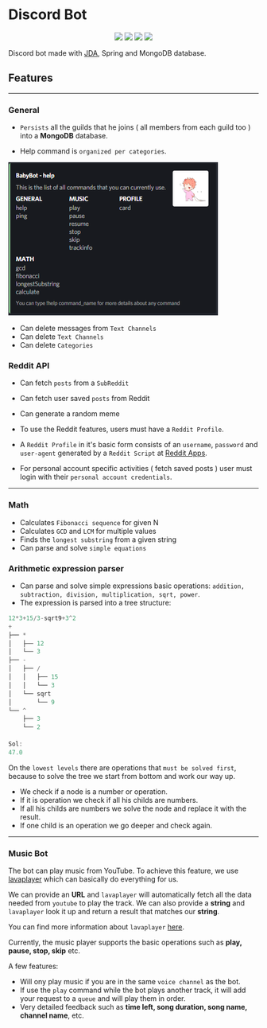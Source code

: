 # Discord Bot
<p align = "center">
<img src = "https://img.shields.io/badge/JAVA-blue">
<img src = "https://img.shields.io/badge/SPRING BOOT-green">
<img src = "https://img.shields.io/badge/JDA-purple">
<img src = "https://img.shields.io/badge/MONGO DB-green">
</p>

Discord bot made with [JDA](https://github.com/DV8FromTheWorld/JDA), Spring and MongoDB database.

## Features
---
### General
* `Persists` all the guilds that he joins ( all members from each guild too ) into a **MongoDB** database.

* Help command is `organized per categories`.

 ![help_command image](https://github.com/giuraionut/discord-bot/blob/main/github_resources/help_command.png)

* Can delete messages from `Text Channels`
* Can delete `Text Channels`
* Can delete `Categories`

### Reddit API
* Can fetch `posts` from a `SubReddit`
* Can fetch user saved `posts` from Reddit
* Can generate a random meme

* To use the Reddit features, users must have a `Reddit Profile`.
* A `Reddit Profile` in it's basic form consists of an `username`, `password` and `user-agent` generated by a `Reddit Script` at [Reddit Apps](https://www.reddit.com/prefs/apps).
* For personal account specific activities ( fetch saved posts ) user must login with their `personal account credentials`.

---
### Math
* Calculates `Fibonacci sequence` for given N
* Calculates `GCD` and `LCM` for multiple values
* Finds the `longest substring` from a given string
* Can parse and solve `simple equations`

### Arithmetic expression parser
* Can parse and solve simple expressions basic operations: `addition, subtraction, division, multiplication, sqrt, power`.
* The expression is parsed into a tree structure:
```java
12*3+15/3-sqrt9+3^2
+
├── *
│   ├── 12
│   └── 3
├── -
│   ├── /
│   │   ├── 15
│   │   └── 3
│   └── sqrt
│       └── 9
└── ^
    ├── 3
    └── 2

Sol:
47.0
```
On the `lowest levels` there are operations that `must be solved first`, because to solve the tree we start from bottom and work our way up.
* We check if a node is a number or operation. 
* If it is operation we check if all his childs are numbers. 
* If all his childs are numbers we solve the node and replace it with the result. 
* If one child is an operation we go deeper and check again.
---
### Music Bot
The bot can play music from YouTube. To achieve this feature, we use [lavaplayer](https://github.com/sedmelluq/lavaplayer) which can basically do everything for us.

We can provide an **URL** and `lavaplayer` will automatically fetch all the data needed from `youtube` to play the track.
We can also provide a **string** and `lavaplayer` look it up and return a result that matches our **string**.

You can find more information about `lavaplayer` [here](https://github.com/sedmelluq/lavaplayer).

Currently, the music player supports the basic operations such as **play, pause, stop, skip** etc.

A few features:
* Will ony play music if you are in the same `voice channel` as the bot.
* If use the `play` command while the bot plays another track, it will add your request to a `queue` and will play them in order.
* Very detailed feedback such as **time left, song duration, song name, channel name**, etc.
